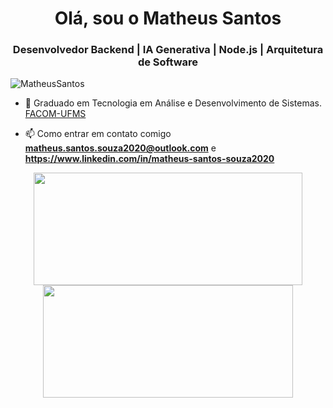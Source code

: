 <h1 align = "center"> Olá, sou o Matheus Santos </ h1 >
<h3 align = "center"> Desenvolvedor Backend | IA Generativa | Node.js | Arquitetura de Software </h3>
<p align = "left"> <img src = "https://komarev.com/ghpvc/?username=matheus-santos-souza" alt = "MatheusSantos" /> </p>

- 🔭 Graduado em Tecnologia em Análise e Desenvolvimento de Sistemas. [FACOM-UFMS](https://www.facom.ufms.br/)

- 📫 Como entrar em contato comigo **matheus.santos.souza2020@outlook.com** e **https://www.linkedin.com/in/matheus-santos-souza2020**

<div align="center" >
  <a href="https://github.com/matheus-santos-souza">
  <img width="430rem" height="180em" src="https://github-readme-stats.vercel.app/api?username=matheus-santos-souza&show_icons=true&theme=react&include_all_commits=true&count_private=true"/>
  <img width="400rem" height="180em" src="https://github-readme-stats.vercel.app/api/top-langs/?username=matheus-santos-souza&layout=compact&langs_count=7&theme=react"/>
</div>
